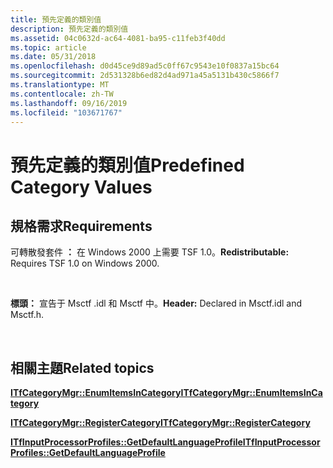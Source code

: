 ```yaml
---
title: 預先定義的類別值
description: 預先定義的類別值
ms.assetid: 04c0632d-ac64-4081-ba95-c11feb3f40dd
ms.topic: article
ms.date: 05/31/2018
ms.openlocfilehash: d0d45ce9d89ad5c0ff67c9543e10f0837a15bc64
ms.sourcegitcommit: 2d531328b6ed82d4ad971a45a5131b430c5866f7
ms.translationtype: MT
ms.contentlocale: zh-TW
ms.lasthandoff: 09/16/2019
ms.locfileid: "103671767"
---
```

# <a name="predefined-category-values"></a><span data-ttu-id="a8ade-103">預先定義的類別值</span><span class="sxs-lookup"><span data-stu-id="a8ade-103">Predefined Category Values</span></span>

## <a name="requirements"></a><span data-ttu-id="a8ade-104">規格需求</span><span class="sxs-lookup"><span data-stu-id="a8ade-104">Requirements</span></span>

<span data-ttu-id="a8ade-105">可轉散發套件 **：** 在 Windows 2000 上需要 TSF 1.0。</span><span class="sxs-lookup"><span data-stu-id="a8ade-105">**Redistributable:** Requires TSF 1.0 on Windows 2000.</span></span>

 

<span data-ttu-id="a8ade-106">**標頭：** 宣告于 Msctf .idl 和 Msctf 中。</span><span class="sxs-lookup"><span data-stu-id="a8ade-106">**Header:** Declared in Msctf.idl and Msctf.h.</span></span>

 

## <a name="related-topics"></a><span data-ttu-id="a8ade-107">相關主題</span><span class="sxs-lookup"><span data-stu-id="a8ade-107">Related topics</span></span>

<dl> <dt>

[<span data-ttu-id="a8ade-108">**ITfCategoryMgr::EnumItemsInCategory**</span><span class="sxs-lookup"><span data-stu-id="a8ade-108">**ITfCategoryMgr::EnumItemsInCategory**</span></span>](/windows/desktop/api/Msctf/nf-msctf-itfcategorymgr-enumitemsincategory)
</dt> <dt>

[<span data-ttu-id="a8ade-109">**ITfCategoryMgr::RegisterCategory**</span><span class="sxs-lookup"><span data-stu-id="a8ade-109">**ITfCategoryMgr::RegisterCategory**</span></span>](/windows/desktop/api/Msctf/nf-msctf-itfcategorymgr-registercategory)
</dt> <dt>

[<span data-ttu-id="a8ade-110">**ITfInputProcessorProfiles::GetDefaultLanguageProfile**</span><span class="sxs-lookup"><span data-stu-id="a8ade-110">**ITfInputProcessorProfiles::GetDefaultLanguageProfile**</span></span>](/windows/desktop/api/Msctf/nf-msctf-itfinputprocessorprofiles-getdefaultlanguageprofile)
</dt> </dl>

 

 




